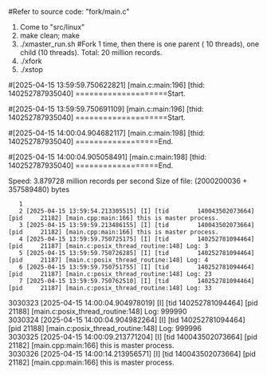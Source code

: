 #Refer to source code: "fork/main.c"
1. Come to "src/linux"
2. make clean; make
3. ./xmaster_run.sh
#Fork 1 time, then there is one parent ( 10 threads), one child (10 threads).  Total: 20 million records.
4. ./xfork 
5. ./xstop

#[2025-04-15 13:59:59.750622821] [main.c:main:196] [thid: 140252787935040] ====================Start.

#[2025-04-15 13:59:59.750691109] [main.c:main:196] [thid: 140252787935040] ====================Start.

#[2025-04-15 14:00:04.904682117] [main.c:main:198] [thid: 140252787935040] ==================End.

#[2025-04-15 14:00:04.905058491] [main.c:main:198] [thid: 140252787935040] ==================End.

Speed: 3.879728 million records per second
Size of file: (2000200036 + 357589480) bytes

       1 
       2 [2025-04-15 13:59:54.213305515] [I] [tid        140043502073664]        [pid     21182] [main.cpp:main:166] this is master process.
       3 [2025-04-15 13:59:59.213486155] [I] [tid        140043502073664]        [pid     21182] [main.cpp:main:166] this is master process.
       4 [2025-04-15 13:59:59.750725175] [I] [tid        140252781094464]        [pid     21187] [main.c:posix_thread_routine:148] Log: 3
       5 [2025-04-15 13:59:59.750726285] [I] [tid        140252781094464]        [pid     21187] [main.c:posix_thread_routine:148] Log: 4
       6 [2025-04-15 13:59:59.750751755] [I] [tid        140252781094464]        [pid     21187] [main.c:posix_thread_routine:148] Log: 23
       7 [2025-04-15 13:59:59.750762510] [I] [tid        140252781094464]        [pid     21187] [main.c:posix_thread_routine:148] Log: 33  

3030323 [2025-04-15 14:00:04.904978019] [I] [tid        140252781094464]        [pid     21188] [main.c:posix_thread_routine:148] Log: 999990  
3030324 [2025-04-15 14:00:04.904982264] [I] [tid        140252781094464]        [pid     21188] [main.c:posix_thread_routine:148] Log: 999996  
3030325 [2025-04-15 14:00:09.213771204] [I] [tid        140043502073664]        [pid     21182] [main.cpp:main:166] this is master process.  
3030326 [2025-04-15 14:00:14.213956571] [I] [tid        140043502073664]        [pid     21182] [main.cpp:main:166] this is master process.  
